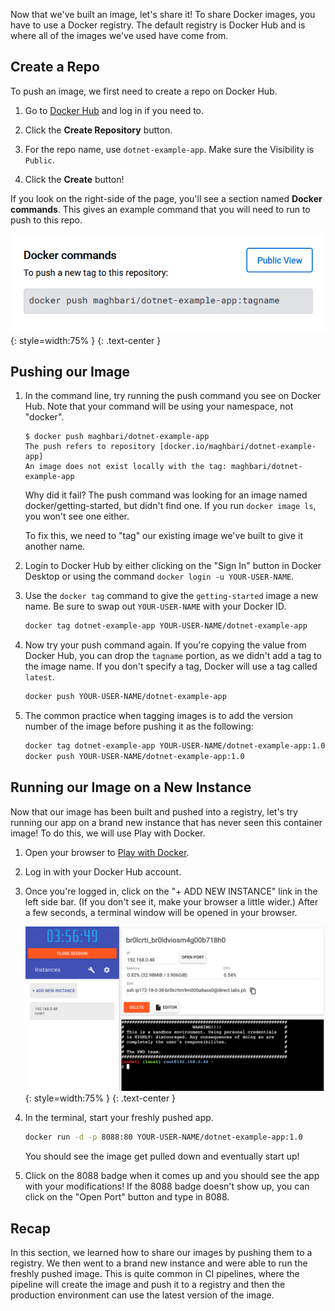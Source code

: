 
Now that we've built an image, let's share it! To share Docker images, you have to use a Docker
registry. The default registry is Docker Hub and is where all of the images we've used have come from.

## Create a Repo

To push an image, we first need to create a repo on Docker Hub.

1. Go to [Docker Hub](https://hub.docker.com) and log in if you need to.

1. Click the **Create Repository** button.

1. For the repo name, use `dotnet-example-app`. Make sure the Visibility is `Public`.

1. Click the **Create** button!

If you look on the right-side of the page, you'll see a section named **Docker commands**. This gives
an example command that you will need to run to push to this repo.

![Docker command with push example](push-command.png){: style=width:75% }
{: .text-center }

## Pushing our Image

1. In the command line, try running the push command you see on Docker Hub. Note that your command
   will be using your namespace, not "docker".

    ```plaintext
    $ docker push maghbari/dotnet-example-app
    The push refers to repository [docker.io/maghbari/dotnet-example-app]
    An image does not exist locally with the tag: maghbari/dotnet-example-app
    ```

    Why did it fail? The push command was looking for an image named docker/getting-started, but
    didn't find one. If you run `docker image ls`, you won't see one either.

    To fix this, we need to "tag" our existing image we've built to give it another name.

1. Login to Docker Hub by either clicking on the "Sign In" button in Docker Desktop or using the 
   command `docker login -u YOUR-USER-NAME`.

1. Use the `docker tag` command to give the `getting-started` image a new name. Be sure to swap out
   `YOUR-USER-NAME` with your Docker ID.

    ```bash
    docker tag dotnet-example-app YOUR-USER-NAME/dotnet-example-app
    ```

1. Now try your push command again. If you're copying the value from Docker Hub, you can drop the 
   `tagname` portion, as we didn't add a tag to the image name. If you don't specify a tag, Docker
   will use a tag called `latest`.

    ```bash
    docker push YOUR-USER-NAME/dotnet-example-app
    ```

1. The common practice when tagging images is to add the version number of the image before pushing it
   as the following:

    ```bash
    docker tag dotnet-example-app YOUR-USER-NAME/dotnet-example-app:1.0
    docker push YOUR-USER-NAME/dotnet-example-app:1.0
    ```

## Running our Image on a New Instance

Now that our image has been built and pushed into a registry, let's try running our app on a brand
new instance that has never seen this container image! To do this, we will use Play with Docker.

1. Open your browser to [Play with Docker](https://labs.play-with-docker.com/).

1. Log in with your Docker Hub account.

1. Once you're logged in, click on the "+ ADD NEW INSTANCE" link in the left side bar. (If you don't see it, make your browser a little wider.) After a few seconds, a terminal window will be opened in your browser.

    ![Play with Docker add new instance](pwd-add-new-instance.png){: style=width:75% }
{: .text-center }


1. In the terminal, start your freshly pushed app.

    ```bash
    docker run -d -p 8088:80 YOUR-USER-NAME/dotnet-example-app:1.0
    ```

    You should see the image get pulled down and eventually start up!

1. Click on the 8088 badge when it comes up and you should see the app with your modifications!
    If the 8088 badge doesn't show up, you can click on the "Open Port" button and type in 8088.

## Recap

In this section, we learned how to share our images by pushing them to a registry. We then went to a
brand new instance and were able to run the freshly pushed image. This is quite common in CI pipelines,
where the pipeline will create the image and push it to a registry and then the production environment
can use the latest version of the image.
